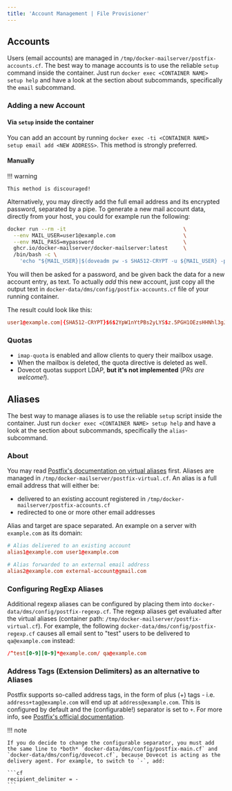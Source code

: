```yaml
---
title: 'Account Management | File Provisioner'
---
```


## Accounts

Users (email accounts) are managed in `/tmp/docker-mailserver/postfix-accounts.cf`. The best way to manage accounts is to use the reliable `setup` command inside the container. Just run `docker exec <CONTAINER NAME> setup help` and have a look at the section about subcommands, specifically the `email` subcommand.

### Adding a new Account

#### Via `setup` inside the container

You can add an account by running `docker exec -ti <CONTAINER NAME> setup email add <NEW ADDRESS>`. This method is strongly preferred.

#### Manually

!!! warning

    This method is discouraged!

Alternatively, you may directly add the full email address and its encrypted password, separated by a pipe. To generate a new mail account data, directly from your host, you could for example run the following:

```sh
docker run --rm -it                                      \
  --env MAIL_USER=user1@example.com                      \
  --env MAIL_PASS=mypassword                             \
  ghcr.io/docker-mailserver/docker-mailserver:latest     \
  /bin/bash -c \
    'echo "${MAIL_USER}|$(doveadm pw -s SHA512-CRYPT -u ${MAIL_USER} -p ${MAIL_PASS})" >>docker-data/dms/config/postfix-accounts.cf'
```

You will then be asked for a password, and be given back the data for a new account entry, as text. To actually _add_ this new account, just copy all the output text in `docker-data/dms/config/postfix-accounts.cf` file of your running container.

The result could look like this:

```cf
user1@example.com|{SHA512-CRYPT}$6$2YpW1nYtPBs2yLYS$z.5PGH1OEzsHHNhl3gJrc3D.YMZkvKw/vp.r5WIiwya6z7P/CQ9GDEJDr2G2V0cAfjDFeAQPUoopsuWPXLk3u1
```

### Quotas

- `imap-quota` is enabled and allow clients to query their mailbox usage.
- When the mailbox is deleted, the quota directive is deleted as well.
- Dovecot quotas support LDAP, **but it's not implemented** (_PRs are welcome!_).

## Aliases

The best way to manage aliases is to use the reliable `setup` script inside the container. Just run `docker exec <CONTAINER NAME> setup help` and have a look at the section about subcommands, specifically the `alias`-subcommand.

### About

You may read [Postfix's documentation on virtual aliases][postfix-docs-alias] first. Aliases are managed in `/tmp/docker-mailserver/postfix-virtual.cf`. An alias is a full email address that will either be:

- delivered to an existing account registered in `/tmp/docker-mailserver/postfix-accounts.cf`
- redirected to one or more other email addresses

Alias and target are space separated. An example on a server with `example.com` as its domain:

```cf
# Alias delivered to an existing account
alias1@example.com user1@example.com

# Alias forwarded to an external email address
alias2@example.com external-account@gmail.com
```

### Configuring RegExp Aliases

Additional regexp aliases can be configured by placing them into `docker-data/dms/config/postfix-regexp.cf`. The regexp aliases get evaluated after the virtual aliases (container path: `/tmp/docker-mailserver/postfix-virtual.cf`). For example, the following `docker-data/dms/config/postfix-regexp.cf` causes all email sent to "test" users to be delivered to `qa@example.com` instead:

```cf
/^test[0-9][0-9]*@example.com/ qa@example.com
```

### Address Tags (Extension Delimiters) as an alternative to Aliases

Postfix supports so-called address tags, in the form of plus (+) tags - i.e. `address+tag@example.com` will end up at `address@example.com`. This is configured by default and the (configurable!) separator is set to `+`. For more info, see [Postfix's official documentation][postfix-docs-extension-delimiters].

!!! note

    If you do decide to change the configurable separator, you must add the same line to *both* `docker-data/dms/config/postfix-main.cf` and `docker-data/dms/config/dovecot.cf`, because Dovecot is acting as the delivery agent. For example, to switch to `-`, add:

    ```cf
    recipient_delimiter = -
    ```

[postfix-docs-alias]: http://www.postfix.org/VIRTUAL_README.html#virtual_alias
[postfix-docs-extension-delimiters]: http://www.postfix.org/postconf.5.html#recipient_delimiter
